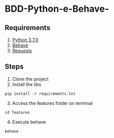 # BDD-Python-e-Behave-
## Requirements
1. [Python 3.7.0](https://www.python.org/downloads/)
2. [Behave](https://behave.readthedocs.io/en/latest/)
3. [Requests](http://docs.python-requests.org/en/master/)
## Steps
1. Clone the project
2. Install the libs 
```console 
pip install -r requirements.txt 
```
3. Access the features folder on terminal
```console 
cd features 
```
4. Execute behave
```console 
behave
```
